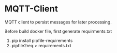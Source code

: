 # MQTT-Client
MQTT client to persist messages for later processing. 

Before build docker file, first generate requirments.txt
1. pip install pipfile-requirements
1. pipfile2req > requirements.txt
